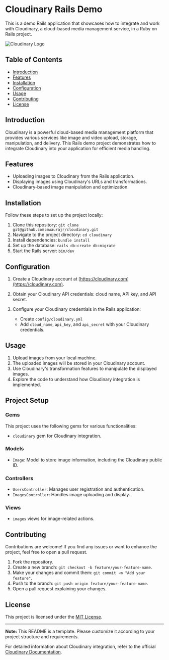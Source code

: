 
# Cloudinary Rails Demo

This is a demo Rails application that showcases how to integrate and work with Cloudinary, a cloud-based media management service, in a Ruby on Rails project.

![Cloudinary Logo](https://res.cloudinary.com/cloudinary/image/upload/c_scale,w_150/v1/logo/for_white_bg/cloudinary_logo_for_white_bg.png)

## Table of Contents

- [Introduction](#introduction)
- [Features](#features)
- [Installation](#installation)
- [Configuration](#configuration)
- [Usage](#usage)
- [Contributing](#contributing)
- [License](#license)

## Introduction

Cloudinary is a powerful cloud-based media management platform that provides various services like image and video upload, storage, manipulation, and delivery. This Rails demo project demonstrates how to integrate Cloudinary into your application for efficient media handling.

## Features

- Uploading images to Cloudinary from the Rails application.
- Displaying images using Cloudinary's URLs and transformations.
- Cloudinary-based image manipulation and optimization.

## Installation

Follow these steps to set up the project locally:

1. Clone this repository: `git clone git@github.com:mwaurajr/cloudinary.git`
2. Navigate to the project directory: `cd cloudinary`
3. Install dependencies: `bundle install`
4. Set up the database: `rails db:create db:migrate`
5. Start the Rails server: `bin/dev`

## Configuration

1. Create a Cloudinary account at [https://cloudinary.com](https://cloudinary.com).
2. Obtain your Cloudinary API credentials: cloud name, API key, and API secret.
3. Configure your Cloudinary credentials in the Rails application:

   - Create `config/cloudinary.yml` 
   - Add `cloud_name`, `api_key`, and `api_secret` with your Cloudinary credentials.

## Usage

1. Upload images from your local machine.
2. The uploaded images will be stored in your Cloudinary account.
3. Use Cloudinary's transformation features to manipulate the displayed images.
4. Explore the code to understand how Cloudinary integration is implemented.

## Project Setup

### Gems

This project uses the following gems for various functionalities:

- `cloudinary` gem for Cloudinary integration.


### Models

- `Image`: Model to store image information, including the Cloudinary public ID.

### Controllers

- `UsersController`: Manages user registration and authentication.
- `ImagesController`: Handles image uploading and display.

### Views

- `images` views for image-related actions.

## Contributing

Contributions are welcome! If you find any issues or want to enhance the project, feel free to open a pull request.

1. Fork the repository.
2. Create a new branch: `git checkout -b feature/your-feature-name`.
3. Make your changes and commit them: `git commit -m "Add your feature"`.
4. Push to the branch: `git push origin feature/your-feature-name`.
5. Open a pull request explaining your changes.

## License

This project is licensed under the [MIT License](LICENSE).

---

**Note:** This README is a template. Please customize it according to your project structure and requirements.

For detailed information about Cloudinary integration, refer to the official [Cloudinary Documentation](https://cloudinary.com/documentation/rails_integration).
